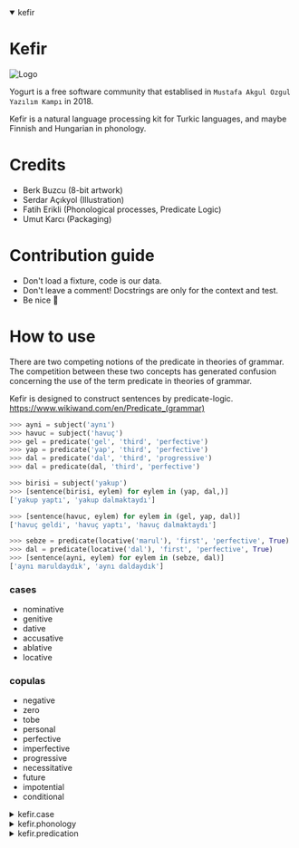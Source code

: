 <details open>
<summary open>kefir</summary>

# Kefir

![Logo](https://avatars1.githubusercontent.com/u/42190640?s=200&v=4)

Yogurt is a free software community that establised in `Mustafa Akgul Ozgul Yazılım Kampı` in 2018.

Kefir is a natural language processing kit for Turkic languages, and maybe Finnish and Hungarian in phonology.

# Credits

- Berk Buzcu (8-bit artwork)
- Serdar Açıkyol (Illustration)
- Fatih Erikli (Phonological processes, Predicate Logic)
- Umut Karcı (Packaging)

# Contribution guide
- Don't load a fixture, code is our data.
- Don't leave a comment! Docstrings are only for the context and test.
- Be nice 🦄

# How to use

There are two competing notions of the predicate in theories of grammar.
The competition between these two concepts has generated confusion concerning
the use of the term predicate in theories of grammar.

Kefir is designed to construct sentences by predicate-logic.  
https://www.wikiwand.com/en/Predicate_(grammar)

```python
>>> ayni = subject('aynı')
>>> havuc = subject('havuç')
>>> gel = predicate('gel', 'third', 'perfective')
>>> yap = predicate('yap', 'third', 'perfective')
>>> dal = predicate('dal', 'third', 'progressive')
>>> dal = predicate(dal, 'third', 'perfective')

>>> birisi = subject('yakup')
>>> [sentence(birisi, eylem) for eylem in (yap, dal,)]
['yakup yaptı', 'yakup dalmaktaydı']

>>> [sentence(havuc, eylem) for eylem in (gel, yap, dal)]
['havuç geldi', 'havuç yaptı', 'havuç dalmaktaydı']

>>> sebze = predicate(locative('marul'), 'first', 'perfective', True)
>>> dal = predicate(locative('dal'), 'first', 'perfective', True)
>>> [sentence(ayni, eylem) for eylem in (sebze, dal)]
['aynı maruldaydık', 'aynı daldaydık']

```

### cases

- nominative
- genitive
- dative
- accusative
- ablative
- locative

### copulas

 - negative
 - zero
 - tobe
 - personal
 - perfective
 - imperfective
 - progressive
 - necessitative
 - future
 - impotential
 - conditional

</details>
<details>
<summary>kefir.case</summary>

# Grammatical Cases

Implemented only six grammatical cases.

- Nominative
- Genitive
- Dative
- Accusative
- Ablative
- Locative

Turkish has 9 more cases.

- Essive
- Instrumental
- Inclusive
- Abessive
- Likeness
- Coverage
- Qualitative
- Conditional
- Possesive

Detailed explaination:
https://en.wikibooks.org/wiki/Turkish/Cases

TODO: Enum'lardaki rakamlar yerine auto() kullanılmalı.

## nominative case (yalın in turkish)
the simplest grammatical case, there's no suffix to
affix in that case.

nominative comes from latin cāsus nominātīvus 
means case for naming.


## ablative case (ayrılma in turkish)
a grammatical case for nouns, pronouns and adjectives in
the grammar of various languages; it is sometimes used to
express motion away from something, among other uses.

✎︎ examples
```
adalar[dan] geldim
merkez[den] geçtim
teyit[ten] geçtim
açlık[tan] öldüm
```


## accusative (ilgi in turkish)
The accusative case (abbreviated acc) of a noun is the
grammatical case used to mark the direct object of a
transitive verb. The same case is used in many
languages for the objects of (some or all) prepositions. 

✎︎ examples
```
aday[ı] yedim
evim[i] yaptım
üzüm[ü] pişirdim
```


## genitive case (genitifler in turkish)
In grammar, the genitive is the grammatical case
that marks a word, usually a noun, as modifying
another word, also usually a noun.

✎︎ examples
```
hanımelinin çiçeği (flower of a plant called hanımeli)
kadının ayakkabısı (shoes of the woman)
باب بيت bābu baytin (the door of a house)
mari[i] nie ma w domu (maria is not at home)
```


## dative case (yönelme in turkish)
In some languages, the dative is used to mark the
indirect object of a sentence.

✎︎ examples
```
marya yakup'a bir drink verdi (maria gave jacob a drink)
maria jacobī potum dedit (maria gave jacob a drink)
```


## locative case (bulunma in turkish)
Locative is a grammatical case which indicates a location.
It corresponds vaguely to the English prepositions "in",
"on", "at", and "by". 

✎︎ examples
```
bahçe[de] hanımeli var.
yorum[da] iyi beatler var.
kalem[de] güzel uç var.
```

</details>
<details>
<summary>kefir.phonology</summary>

# Turkish phonology

In Hungarian, Finnish, and Turkic languages
vowel sounds are organized in a concept called
vowel harmony. Vowels may be classified as Back
or Front vowels, based on the placement of the
sound in the mouth.

```
 Front Vowels
+----------------+
 Unrounded  ⟨e⟩ ⟨i⟩
 Rounded    ⟨ü⟩ ⟨ö⟩

 Back Vowels
+----------------+
 Unrounded  ⟨a⟩ ⟨ı⟩
 Rounded    ⟨u⟩ ⟨o⟩
```

TODO: Document consonant harmony.

#### swap_front_and_back
Swaps front sounds to back, and vice versa

```python
>>> swap_front_and_back('acak')
'ecek'

>>> swap_front_and_back('ocok')
'öcök'

>>> swap_front_and_back('öcök')
'ocok'

>>> swap_front_and_back('acak')
'ecek'

```


## Voicing or sonorization (yumuşama in turkish)
to make pronouncation easier, nouns ending
with these sounds.

```
⟨p⟩ ⟨ç⟩ ⟨t⟩ ⟨k⟩ 
```

may be softened by replacing them in order:

```
⟨b⟩ ⟨c⟩ ⟨d⟩ ⟨ğ⟩
```

✎︎ examples
```
ço⟨p⟩un → ço⟨b⟩un
ağa⟨ç⟩ın → ağa⟨c⟩n
kağı⟨t⟩ın → kağı⟨d⟩ın 
ren⟨k⟩in → ren⟨g⟩in
```

✎︎ examples in other languages
```
li⟨f⟩e → li⟨v⟩e
stri⟨f⟩e → stri⟨v⟩e
proo⟨f⟩ → pro⟨v⟩e
```


## Devoicing or desonorization (sertleşme in turkish)
to make pronouncation easier, nouns ending with
these sounds:
```
⟨p⟩ ⟨ç⟩ ⟨t⟩ ⟨k⟩
```

may be hardened by replacing them in order:
```
⟨b⟩ ⟨c⟩ ⟨d⟩ ⟨ğ⟩
```

✎︎ examples
```
ço⟨p⟩un → ço⟨b⟩un
ağa⟨ç⟩ın → ağa⟨c⟩n
kağı⟨t⟩ın → kağı⟨d⟩ın 
ren⟨k⟩in → ren⟨g⟩in
```

✎︎ examples in other languages
```
dogs → dogs ([ɡz])
missed → missed ([st])
whizzed → whizzed ([zd])
prośba → prɔʑba
просьба → prozʲbə
```

</details>
<details>
<summary>kefir.predication</summary>

# Turkish Predication and Copula

turkish language copulas, which are called as ek-eylem which
literally means 'suffix-verb' are one of the most distinct
features of turkish grammar.

TODO: Remove unused imports.

#### zero copula
is the rule for third person, as in hungarian
and russian. that means two nouns, or a noun and an
adjective can be juxtaposed to make a sentence without
using any copula. third person plural might be indicated
with the use of plural suffix "-lar/-ler". 

✎︎ examples
```
yogurt kültür (yogurt [is-a] culture)
abbas yolcu (abbas [is-a] traveller)
evlerinin önü yonca (the front of their home [is-a] plant called yonca)
```

✎︎ tests
```python
>>> zero('yolcu')
'yolcu'

 ```


#### negative
negation is indicated by the negative copula değil. 
değil is never used as a suffix, but it takes suffixes
according to context. 

✎︎ examples
```
yogurt kültür değildir (yogurt [is-not-a] culture)
abbas yolcu değildir (abbas [is-not-a] traveller)
evlerinin önü yonca değildir (the front of their home [is-not-a] yonca)
```

✎︎ tests
```python
>>> negative('yolcu')
'yolcu değil'

```


### tobe
turkish "to be" as regular/auxiliary verb (olmak).

✎︎ examples
```
yogurt kültürdür (yogurt [is] culture)
abbas yolcudur (abbas [is] traveller)
evlerinin önü yoncadır (the front of their home [is] plant called yonca)
```

✎︎ tests
```python
>>> tobe('yolcu')
'yolcudur'
>>> tobe('üzüm')
'üzümdür'
>>> tobe('yonca')
'yoncadır'

```


### personification copula

✎︎ examples
```
ben buralıyım (i'm from here)
sen oralısın (you're from over there)
aynı gezegenliyiz (we're from same planet)
```

✎︎ tests
```python
>>> personal('uçak', Person.FIRST, is_plural=False)
'uçağım'

>>> personal('oralı', Person.SECOND, is_plural=False)
'oralısın'

>>> personal('gezegenli', Person.FIRST, is_plural=True)
'gezegenliyiz'

```


### inferential mood (-miş in turkish)
it is used to convey information about events
which were not directly observed or were inferred by the speaker. 

✎︎ examples
```
elmaymışım (i was an apple as i've heard)
üzülmüşsün (you were sad as i've heard)
doktormuş (he/she/it was a doctor as i've heard)
üzümmüşsün (you were a grape as i've heard)
```

✎︎ tests
```python
>>> inferential('öğretmen', Person.SECOND, is_plural=False)
'öğretmenmişsin'

>>> inferential('üzül', Person.SECOND, is_plural=False)
'üzülmüşsün'

>>> inferential('robot', Person.FIRST, is_plural=False)
'robotmuşum'

>>> inferential('robot', Person.THIRD, is_plural=False)
'robotmuş'

>>> inferential('ada', Person.THIRD, is_plural=False)
'adaymış'

```


### inferential mood (-isem in turkish)
It is a grammatical mood used to express a proposition whose
validity is dependent on some condition, possibly counterfactual.

✎︎ examples
```
elmaysam (if i am an apple)
üzümsen (if you are a grape)
bıçaklarsa (if they are a knife)
```

✎︎ tests
```python
>>> conditional('elma', Person.FIRST, is_plural=False)
'elmaysam'
>>> conditional('üzüm', Person.SECOND, is_plural=False)
'üzümsen'
>>> conditional('bıçak', Person.THIRD, is_plural=True)
'bıçaklarsa'

```


### alethic modality (-idi in turkish)
linguistic modality that indicates modalities of truth,
in particular the modalities of logical necessity,
possibility or impossibility.

✎︎ examples
```
elmaydım (i was an apple)
üzümdün (you were a grape)
doktordu (he/she/it was a doctor)
```

✎︎ tests
```python
>>> perfective('açık', Person.FIRST, is_plural=False)
'açıktım'

>>> perfective('oralı', Person.SECOND, is_plural=False)
'oralıydın'

>>> perfective('dalda', Person.FIRST, is_plural=False)
'daldaydım'

>>> perfective('dalda', Person.THIRD, is_plural=False)
'daldaydı'

>>> perfective('dalda', Person.FIRST, is_plural=True)
'daldaydık'

>>> perfective('dalda', Person.SECOND, is_plural=True)
'daldaydınız'

>>> perfective('dalda', Person.THIRD, is_plural=True)
'daldaydılar'

>>> perfective('gezegende', Person.THIRD, is_plural=True)
'gezegendeydiler'

```


### the imperfective (-iyor in turkish)
grammatical aspect used to describe a situation viewed with interior composition. 
describes ongoing, habitual, repeated, or similar semantic roles, 
whether that situation occurs in the past, present, or future.

✎︎ examples
```
gidiyorum (i'm going)
kayıyor (he's skating)
üzümlüyor (he's graping)
```

✎︎ tests
```python
>>> imperfective('açı', Person.FIRST, is_plural=False)
'açıyorum'

>>> imperfective('açık', Person.FIRST, is_plural=False)
'açıkıyorum'

>>> imperfective('oralı', Person.SECOND, is_plural=False)
'oralıyorsun'

>>> imperfective('dal', Person.THIRD, is_plural=False)
'dalıyor'

>>> imperfective('dal', Person.FIRST, is_plural=True)
'dalıyoruz'

>>> imperfective('dal', Person.FIRST, is_plural=True)
'dalıyoruz'

>>> imperfective('dal', Person.SECOND, is_plural=True)
'dalıyorsunuz'

>>> imperfective('dal', Person.THIRD, is_plural=True)
'dalıyorlar'

```


### the future tense (-iyor in turkish)
is a verb form that generally marks the event described by the verb as not
having happened yet, but expected to happen in the future.

✎︎ examples
```
gidecek (he'll go)
ölecek (he'll die)
can alacak (he'll kill someone)
```

✎︎ tests
```python
>>> future('gel', Person.FIRST, is_plural=False)
'geleceğim'

>>> future('açık', Person.FIRST, is_plural=False)
'açıkacağım'

>>> future('gel', Person.FIRST, is_plural=True)
'geleceğiz'

```


### progressive tense

✎︎ examples
gülmekteyim (i am in the process of laughing)
ölmekteler (they are in the process of dying 👾)

✎︎ tests
```python
>>> progressive('gel', Person.FIRST, is_plural=False)
'gelmekteyim'

>>> progressive('açık', Person.FIRST, is_plural=False)
'açıkmaktayım'

>>> progressive('gel', Person.FIRST, is_plural=True)
'gelmekteyiz'

```


### necessitative copula

✎︎ examples
```
gitmeliyim (i must go)
kaçmalıyım (i must run away)
```

✎︎ tests
```python
>>> necessitative('git', Person.FIRST, is_plural=False)
'gitmeliyim'

>>> necessitative('açık', Person.FIRST, is_plural=False)
'açıkmalıyım'

>>> necessitative('uza', Person.FIRST, is_plural=True)
'uzamalıyız'

```


### impotential copula

✎︎ examples
```
gidemem (i cannot come)
kaçamayız (we cannot run away)
```

✎︎ tests
```python
>>> impotential('git', Person.FIRST, is_plural=False)
'gidemem'

>>> impotential('git', Person.SECOND, is_plural=False)
'gidemezsin'

>>> impotential('git', Person.THIRD, is_plural=False)
'gidemez'

>>> impotential('git', Person.FIRST, is_plural=True)
'gidemeyiz'

>>> impotential('git', Person.FIRST, is_plural=True)
'gidemeyiz'

>>> impotential('git', Person.SECOND, is_plural=True)
'gidemezsiniz'

>>> impotential('git', Person.THIRD, is_plural=True)
'gidemezler'

>>> impotential('al', Person.THIRD, is_plural=True)
'alamazlar'

```

</details>
